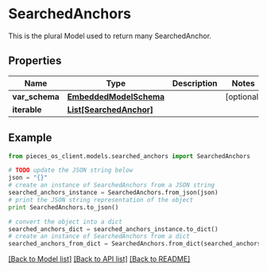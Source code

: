 # SearchedAnchors

This is the plural Model used to return many SearchedAnchor.

## Properties
Name | Type | Description | Notes
------------ | ------------- | ------------- | -------------
**var_schema** | [**EmbeddedModelSchema**](EmbeddedModelSchema.md) |  | [optional] 
**iterable** | [**List[SearchedAnchor]**](SearchedAnchor.md) |  | 

## Example

```python
from pieces_os_client.models.searched_anchors import SearchedAnchors

# TODO update the JSON string below
json = "{}"
# create an instance of SearchedAnchors from a JSON string
searched_anchors_instance = SearchedAnchors.from_json(json)
# print the JSON string representation of the object
print SearchedAnchors.to_json()

# convert the object into a dict
searched_anchors_dict = searched_anchors_instance.to_dict()
# create an instance of SearchedAnchors from a dict
searched_anchors_from_dict = SearchedAnchors.from_dict(searched_anchors_dict)
```
[[Back to Model list]](../README.md#documentation-for-models) [[Back to API list]](../README.md#documentation-for-api-endpoints) [[Back to README]](../README.md)


